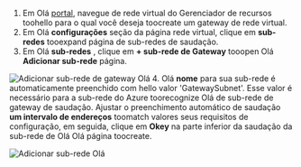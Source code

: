 1. Em Olá [portal](http://portal.azure.com), navegue de rede virtual do Gerenciador de recursos toohello para o qual você deseja toocreate um gateway de rede virtual.
2. Em Olá **configurações** seção da página rede virtual, clique em **sub-redes** tooexpand página de sub-redes de saudação.
3. Em Olá **sub-redes** , clique em **+ sub-rede de Gateway** tooopen Olá **Adicionar sub-rede** página.

  ![Adicionar sub-rede de gateway Olá](./media/vpn-gateway-add-gwsubnet-rm-portal-include/addgwsubnet.png "Adicionar sub-rede de gateway Olá")
4. Olá **nome** para sua sub-rede é automaticamente preenchido com hello valor 'GatewaySubnet'. Esse valor é necessário para a sub-rede do Azure toorecognize Olá de sub-rede de gateway de saudação. Ajustar o preenchimento automático de saudação **um intervalo de endereços** toomatch valores seus requisitos de configuração, em seguida, clique em **Okey** na parte inferior da saudação da sub-rede de Olá Olá página toocreate.

  ![Adicionar sub-rede Olá](./media/vpn-gateway-add-gwsubnet-rm-portal-include/addsubnetgw.png "adicionando sub-rede Olá")
